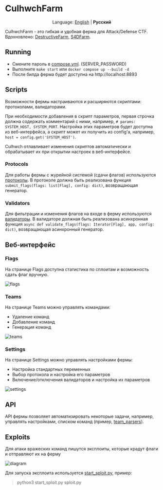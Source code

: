 # CulhwchFarm

<p align="center">
    Language: <a href="https://github.com/arkiix/CulhwchFarm/blob/main/README.md">English</a> | <b>Русский</b>
</p>

CulhwchFarm - это гибкая и удобная ферма для Attack/Defense CTF. Вдохновлено: [DestructiveFarm](https://github.com/DestructiveVoice/DestructiveFarm), [S4DFarm](https://github.com/C4T-BuT-S4D/S4DFarm).

## Running

- Смените пароль в [compose.yml](../compose.yml). (SERVER_PASSWORD)
- Выполните `make start` или `docker compose up --build -d`
- После билда ферма будет доступна на http://localhost:8893

## Scripts

Возможности фермы настраиваются и расширяются скриптами: протоколами, валидаторами.

При необходимости добавления в скрипт параметров, первая строчка должна содержать комментарий с ними, например, `# params: SYSTEM_HOST, SYSTEM_PORT`. Настройка этих параметров будет доступна из веб-интерфейса, а скрипт может их получить из config'а, например, `host = config.get('SYSTEM_HOST')`.

Culhwch отлавливает изменения скриптов автоматически и обрабатывает их при открытии настроек в веб-интерфейсе.

### Protocols

Для работы фермы с журейной системой (сдачи флагов) используются [протоколы](../server/api/protocols). В протоколе должна быть реализована функция `submit_flags(flags: list[Flag], config: dict)`, возвращающая генератор.

### Validators

Для фильтрации и изменения флагов на входе в ферму используются [валидаторы](../server/api/validators). В валидаторе должная быть реализована асинхронная функция `async def validate_flags(flags: Iterator[Flag], app, config: dict)`, возвращающая асинхронный генератор.

## Веб-интерфейс

### Flags

На странице Flags доступна статистика по сплоитам и возможность сдать флаг вручную.

![flags](flags.png)

### Teams

На странице Teams можно управлять командами:

- Удаление команд
- Добавление команд
- Генерация команд

![teams](teams.png)

### Settings

На странице Settings можно управлять настройками фермы:

- Настройка стандартных переменных
- Выбор протокола и настройка его параметров
- Включение/отключения валидаторов и настройка их параметров

![settings](settings.png)

## API

API фермы позволяет автоматизировать некоторые задачи, например, управлять настройками, списком команд (пример, [team_parsers](../client/team_parsers)).

## Exploits

Для атаки вражеских команд пишутся эксплоиты, которые крадут флаги и отправляют их на ферму

![diagram](diagram.png)

Для запуска эксплоита используется [start_sploit.py](../client/start_sploit.py), пример:
> python3 start_sploit.py sploit.py
